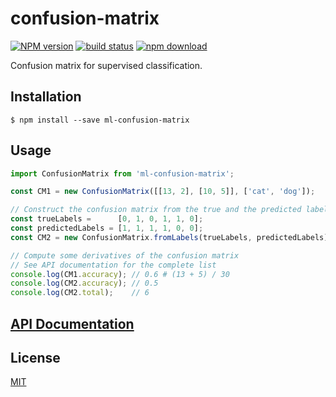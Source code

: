 # confusion-matrix

  [![NPM version][npm-image]][npm-url]
  [![build status][travis-image]][travis-url]
  [![npm download][download-image]][download-url]

Confusion matrix for supervised classification.

## Installation

`$ npm install --save ml-confusion-matrix`

## Usage

```js
import ConfusionMatrix from 'ml-confusion-matrix';

const CM1 = new ConfusionMatrix([[13, 2], [10, 5]], ['cat', 'dog']);

// Construct the confusion matrix from the true and the predicted labels
const trueLabels =      [0, 1, 0, 1, 1, 0];
const predictedLabels = [1, 1, 1, 1, 0, 0];
const CM2 = new ConfusionMatrix.fromLabels(trueLabels, predictedLabels); // The order of the arguments are important !!!

// Compute some derivatives of the confusion matrix
// See API documentation for the complete list
console.log(CM1.accuracy); // 0.6 # (13 + 5) / 30
console.log(CM2.accuracy); // 0.5
console.log(CM2.total);    // 6
```

## [API Documentation](https://mljs.github.io/confusion-matrix/)

## License

  [MIT](./LICENSE)

[npm-image]: https://img.shields.io/npm/v/ml-confusion-matrix.svg?style=flat-square
[npm-url]: https://npmjs.org/package/ml-confusion-matrix
[travis-image]: https://img.shields.io/travis/mljs/confusion-matrix/master.svg?style=flat-square
[travis-url]: https://travis-ci.org/mljs/confusion-matrix
[download-image]: https://img.shields.io/npm/dm/ml-confusion-matrix.svg?style=flat-square
[download-url]: https://npmjs.org/package/ml-confusion-matrix
